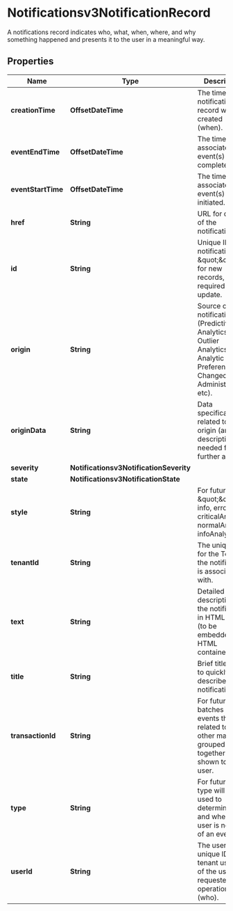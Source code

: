 

# Notificationsv3NotificationRecord

A notifications record indicates who, what, when, where, and why something happened and presents it  to the user in a meaningful way.

## Properties

| Name | Type | Description | Notes |
|------------ | ------------- | ------------- | -------------|
|**creationTime** | **OffsetDateTime** | The time the notification record was created (when). |  [optional] |
|**eventEndTime** | **OffsetDateTime** | The time the associated event(s) completed. |  [optional] |
|**eventStartTime** | **OffsetDateTime** | The time the associated event(s) were initiated. |  [optional] |
|**href** | **String** | URL for details of the notification. |  [optional] |
|**id** | **String** | Unique ID for notification, \&quot;\&quot; for new records, required for update. |  [optional] |
|**origin** | **String** | Source of the notification (Predictive Analytics, Outlier Analytics, Analytic Preferences Changed, User Administration, etc). |  [optional] |
|**originData** | **String** | Data specifically related to the origin (an ID or description needed for further action). |  [optional] |
|**severity** | **Notificationsv3NotificationSeverity** |  |  [optional] |
|**state** | **Notificationsv3NotificationState** |  |  [optional] |
|**style** | **String** | For future use: \&quot;\&quot;, info, error, criticalAnalysis, normalAnalysis, infoAnalysis. |  [optional] |
|**tenantId** | **String** | The unique id for the Tenant the notification is associated with. |  [optional] |
|**text** | **String** | Detailed description of the notification in HTML format (to be embedded in HTML container). |  [optional] |
|**title** | **String** | Brief title used to quickly describe the notification. |  [optional] |
|**transactionId** | **String** | For future use: batches of events that are related to each other may be grouped together when shown to the user. |  [optional] |
|**type** | **String** | For future use: type will be used to determine how and when a user is notified of an event. |  [optional] |
|**userId** | **String** | The user unique ID in tenant user db of the user that requested the operation (who). |  [optional] |



